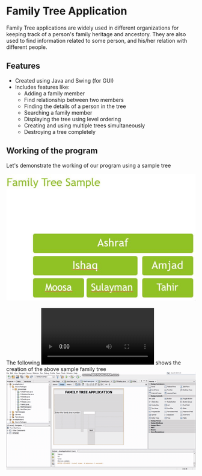 # Family Tree Application

Family Tree applications are widely used in different organizations for keeping track of a person's family heritage and ancestory. They are also used to find information related to some person, and his/her relation with different people.


## Features

* Created using Java and Swing (for GUI)
* Includes features like:
     * Adding a family member
     * Find relationship between two members
     * Finding the details of a person in the tree
     * Searching a family member
     * Displaying the tree using level ordering
     * Creating and using multiple trees simultaneously
     * Destroying a tree completely

## Working of the program

Let's demonstrate the working of our program using a sample tree

![output](/output/sample_tree.JPG)
<br/><br/>
The following ![video](/output/output.mp4) shows the creation of the above sample family tree
![output](/output/output.gif)
